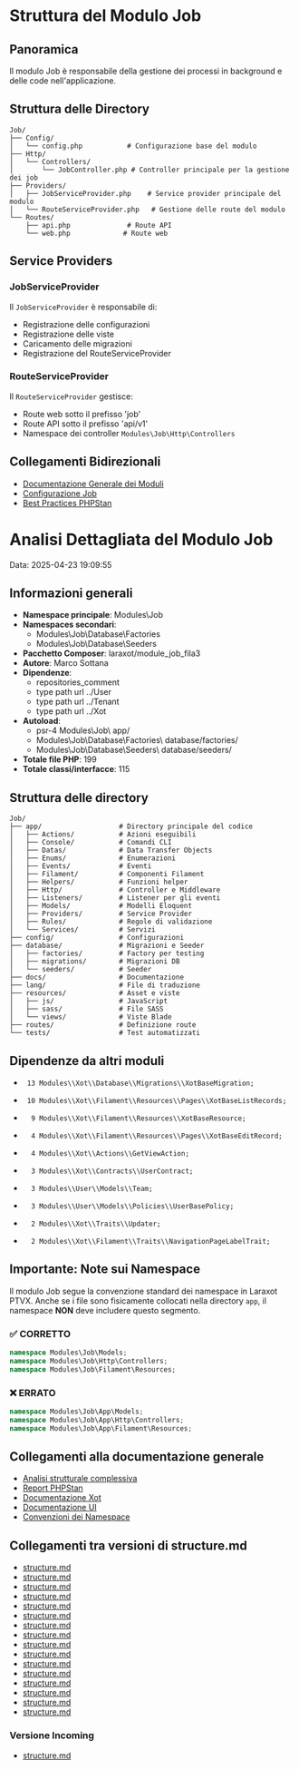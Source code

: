# Struttura del Modulo Job

## Panoramica
Il modulo Job è responsabile della gestione dei processi in background e delle code nell'applicazione.

## Struttura delle Directory

```
Job/
├── Config/
│   └── config.php           # Configurazione base del modulo
├── Http/
│   └── Controllers/
│       └── JobController.php # Controller principale per la gestione dei job
├── Providers/
│   ├── JobServiceProvider.php    # Service provider principale del modulo
│   └── RouteServiceProvider.php   # Gestione delle route del modulo
└── Routes/
    ├── api.php              # Route API
    └── web.php             # Route web
```

## Service Providers

### JobServiceProvider
Il `JobServiceProvider` è responsabile di:
- Registrazione delle configurazioni
- Registrazione delle viste
- Caricamento delle migrazioni
- Registrazione del RouteServiceProvider

### RouteServiceProvider
Il `RouteServiceProvider` gestisce:
- Route web sotto il prefisso 'job'
- Route API sotto il prefisso 'api/v1'
- Namespace dei controller `Modules\Job\Http\Controllers`

## Collegamenti Bidirezionali
- [Documentazione Generale dei Moduli](/docs/modules.md)
- [Configurazione Job](/docs/module_job.md)
- [Best Practices PHPStan](/docs/phpstan/PHPSTAN_LEVEL10_LINEE_GUIDA.md) 

# Analisi Dettagliata del Modulo Job

Data: 2025-04-23 19:09:55

## Informazioni generali

- **Namespace principale**: Modules\\Job
- **Namespaces secondari**:
  - Modules\\Job\\Database\\Factories
  - Modules\\Job\\Database\\Seeders
- **Pacchetto Composer**: laraxot/module_job_fila3
- **Autore**: Marco Sottana
- **Dipendenze**: 
  - repositories_comment 
  - type path url ../User 
  - type path url ../Tenant 
  - type path url ../Xot 
- **Autoload**: 
  - psr-4 Modules\\Job\\ app/ 
  - Modules\\Job\\Database\\Factories\\ database/factories/ 
  - Modules\\Job\\Database\\Seeders\\ database/seeders/ 
- **Totale file PHP**: 199
- **Totale classi/interfacce**: 115

## Struttura delle directory

```
Job/
├── app/                   # Directory principale del codice
│   ├── Actions/           # Azioni eseguibili
│   ├── Console/           # Comandi CLI
│   ├── Datas/             # Data Transfer Objects
│   ├── Enums/             # Enumerazioni
│   ├── Events/            # Eventi
│   ├── Filament/          # Componenti Filament
│   ├── Helpers/           # Funzioni helper
│   ├── Http/              # Controller e Middleware
│   ├── Listeners/         # Listener per gli eventi
│   ├── Models/            # Modelli Eloquent
│   ├── Providers/         # Service Provider
│   ├── Rules/             # Regole di validazione
│   └── Services/          # Servizi
├── config/                # Configurazioni
├── database/              # Migrazioni e Seeder
│   ├── factories/         # Factory per testing
│   ├── migrations/        # Migrazioni DB
│   └── seeders/           # Seeder
├── docs/                  # Documentazione
├── lang/                  # File di traduzione
├── resources/             # Asset e viste
│   ├── js/                # JavaScript
│   ├── sass/              # File SASS
│   └── views/             # Viste Blade
├── routes/                # Definizione route
└── tests/                 # Test automatizzati
```

## Dipendenze da altri moduli

-      13 Modules\\Xot\\Database\\Migrations\\XotBaseMigration;
-      10 Modules\\Xot\\Filament\\Resources\\Pages\\XotBaseListRecords;
-       9 Modules\\Xot\\Filament\\Resources\\XotBaseResource;
-       4 Modules\\Xot\\Filament\\Resources\\Pages\\XotBaseEditRecord;
-       4 Modules\\Xot\\Actions\\GetViewAction;
-       3 Modules\\Xot\\Contracts\\UserContract;
-       3 Modules\\User\\Models\\Team;
-       3 Modules\\User\\Models\\Policies\\UserBasePolicy;
-       2 Modules\\Xot\\Traits\\Updater;
-       2 Modules\\Xot\\Filament\\Traits\\NavigationPageLabelTrait;

## Importante: Note sui Namespace

Il modulo Job segue la convenzione standard dei namespace in Laraxot PTVX. Anche se i file sono fisicamente collocati nella directory `app`, il namespace **NON** deve includere questo segmento.

### ✅ CORRETTO
```php
namespace Modules\Job\Models;
namespace Modules\Job\Http\Controllers;
namespace Modules\Job\Filament\Resources;
```

### ❌ ERRATO
```php
namespace Modules\Job\App\Models;
namespace Modules\Job\App\Http\Controllers;
namespace Modules\Job\App\Filament\Resources;
```

## Collegamenti alla documentazione generale

- [Analisi strutturale complessiva](/docs/phpstan/modules_structure_analysis.md)
- [Report PHPStan](/docs/phpstan/)
- [Documentazione Xot](/var/www/html/_bases/base_ptvx_fila3_mono/laravel/Modules/Xot/docs/README.md)
- [Documentazione UI](/var/www/html/_bases/base_ptvx_fila3_mono/laravel/Modules/UI/docs/README.md)
- [Convenzioni dei Namespace](/var/www/html/_bases/base_ptvx_fila3_mono/laravel/docs/MODULE_NAMESPACE_RULES.md)

## Collegamenti tra versioni di structure.md
* [structure.md](bashscripts/docs/structure.md)
* [structure.md](../../../Gdpr/docs/structure.md)
* [structure.md](../../../Notify/docs/structure.md)
* [structure.md](../../../Xot/docs/structure.md)
* [structure.md](../../../Xot/docs/base/structure.md)
* [structure.md](../../../Xot/docs/config/structure.md)
* [structure.md](../../../User/docs/structure.md)
* [structure.md](../../../UI/docs/structure.md)
* [structure.md](../../../Lang/docs/structure.md)
* [structure.md](../../../Job/docs/structure.md)
* [structure.md](../../../Media/docs/structure.md)
* [structure.md](../../../Tenant/docs/structure.md)
* [structure.md](../../../Activity/docs/structure.md)
* [structure.md](../../../Cms/docs/structure.md)
* [structure.md](../../../Cms/docs/themes/structure.md)
* [structure.md](../../../Cms/docs/components/structure.md)


### Versione Incoming


* [structure.md](../../../Cms/docs/components/structure.md)
